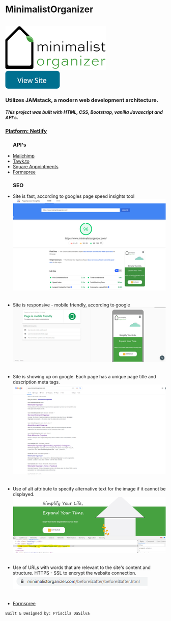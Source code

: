 # MinimalistOrganizer
 <br>
 <a href="https://www.minimalistorganizer.com/"><img  src="images/Logo.png" alt=""></a>
 <br>
<a href="https://www.minimalistorganizer.com/"><img  src="images/button.png" alt=""></a>
  <h3>Utilizes JAMstack, a modern web development architecture.</h3>
    <h5>This project was built with HTML, CSS, Bootstrap, vanilla Javascript and API's.</h5>
    <a href="https://www.netlify.com/"><h3>Platform:<b> Netlify</b></h3></a>
    <ul><h3><b>API's</b></h3>
      <a href="https://mailchimp.com/"><li>Mailchimp</li></a>
      <a href="https://www.tawk.to/"><li>Tawk.to</li></a>
      <a href="https://squareup.com/us/en/appointments"><li>Square Appointments</li></a>
      <a href="https://formspree.io/"><li>Formspree</li></a> 
    </ul>
     <ul><h3><b>SEO</b></h3>
      <li>Site is fast, according to googles page speed insights tool<br>
        <img src="images/pageSpeedInsights.png" alt=""></li>
  <br>
  <br>
      <li>Site is responsive - mobile friendly, according to google<br>
        <img src="images/mobileFriendly.png" alt=""></li>
   <br>
  <br>
      <li>Site is showing up on google. Each page has a unique page title and description meta tags.<br>
        <img src="images/googleSearch.png" alt=""></li>
   <br>
  <br>
      <li>Use of alt attribute to specify alternative text for the image if it cannot be displayed.<br>
        <img src="images/alt_tag.PNG" alt=""></li>
   <br>
  <br>
      <li>Use of URLs with words that are relevant to the site's content and structure. HTTPS - SSL to encrypt the website connection.<br>
        <img src="images/Capture.PNG" alt=""></li>
   <br>
  <br>
      <a href="https://formspree.io/"><li>Formspree</li></a> 
    </ul>
    
    Built & Designed by: Priscila DaSilva
    
